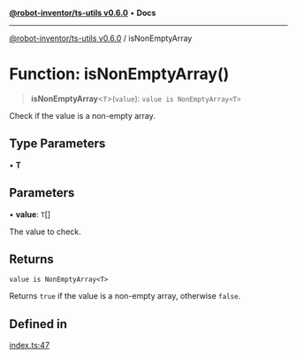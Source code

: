 [**@robot-inventor/ts-utils v0.6.0**](../README.md) • **Docs**

***

[@robot-inventor/ts-utils v0.6.0](../README.md) / isNonEmptyArray

# Function: isNonEmptyArray()

> **isNonEmptyArray**\<`T`\>(`value`): `value is NonEmptyArray<T>`

Check if the value is a non-empty array.

## Type Parameters

• **T**

## Parameters

• **value**: `T`[]

The value to check.

## Returns

`value is NonEmptyArray<T>`

Returns `true` if the value is a non-empty array, otherwise `false`.

## Defined in

[index.ts:47](https://github.com/Robot-Inventor/ts-utils/blob/95514c0c002d6599c51a437e5ecb114ed5b5655b/src/index.ts#L47)
